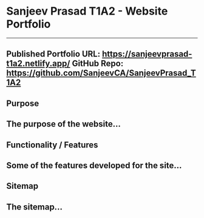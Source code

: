 # Sanjeev Prasad T1A2 - Website Portfolio

---
**Published Portfolio URL:** https://sanjeevprasad-t1a2.netlify.app/
**GitHub Repo:** https://github.com/SanjeevCA/SanjeevPrasad_T1A2
---

## Purpose
The purpose of the website...
---

## Functionality / Features
Some of the features developed for the site...
---

## Sitemap
The sitemap...
---



